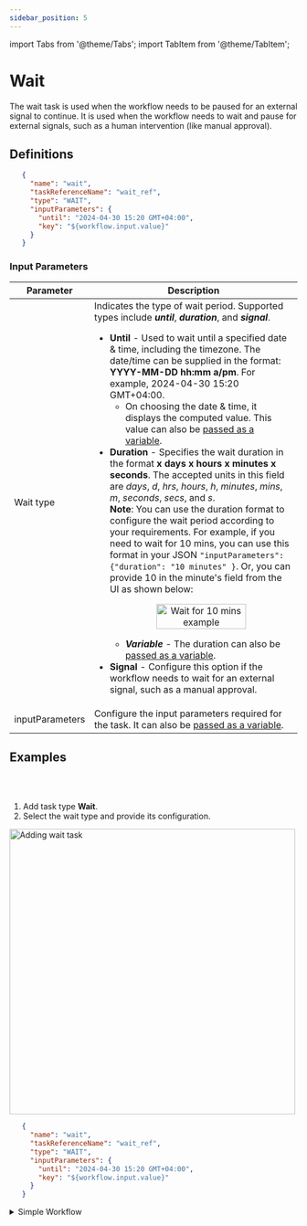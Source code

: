 ```yaml
---
sidebar_position: 5
---
```


import Tabs from '@theme/Tabs';
import TabItem from '@theme/TabItem';

# Wait

The wait task is used when the workflow needs to be paused for an external signal to continue. It is used when the workflow needs to wait and pause for external signals, such as a human intervention (like manual approval).

## Definitions

```json
   {
     "name": "wait",
     "taskReferenceName": "wait_ref",
     "type": "WAIT",
     "inputParameters": {
       "until": "2024-04-30 15:20 GMT+04:00",
       "key": "${workflow.input.value}"
     }
   }
```

### Input Parameters

|Parameter | Description |
| -------- | ----------- | 
| Wait type | Indicates the type of wait period. Supported types include **_until_**, **_duration_**, and **_signal_**.<ul><li>**Until** - Used to wait until a specified date & time, including the timezone. The date/time can be supplied in the format: **YYYY-MM-DD hh:mm a/pm**. For example, 2024-04-30 15:20 GMT+04:00.<ul><li>On choosing the date & time, it displays the computed value. This value can also be [passed as a variable](https://orkes.io/content/developer-guides/passing-inputs-to-task-in-conductor#expression).</li></ul></li><li>**Duration** - Specifies the wait duration in the format **x days x hours x minutes x seconds**. The accepted units in this field are _days_, _d_, _hrs_, _hours_, _h_, _minutes_, _mins_, _m_, _seconds_, _secs_, and _s_.</li>**Note**: You can use the duration format to configure the wait period according to your requirements. For example, if you need to wait for 10 mins, you can use this format in your JSON `"inputParameters": {"duration": "10 minutes" }`. Or, you can provide 10 in the minute's field from the UI as shown below:<p align="center"><img src="/content/img/wait-for-10-mins.png" alt="Wait for 10 mins example" width="70%" height="auto"></img></p><ul><li>**_Variable_** - The duration can also be [passed as a variable](https://orkes.io/content/developer-guides/passing-inputs-to-task-in-conductor#expression).</li></ul><li>**Signal** - Configure this option if the workflow needs to wait for an external signal, such as a manual approval.</li></ul> |
| inputParameters | Configure the input parameters required for the task. It can also be [passed as a variable](https://orkes.io/content/developer-guides/passing-inputs-to-task-in-conductor#expression). |

## Examples


<Tabs>
<TabItem value="UI" label="UI" className="paddedContent">

<div className="row">
<div className="col col--4">

<br/>
<br/>

1. Add task type **Wait**.
2. Select the wait type and provide its configuration.

</div>
<div className="col">
<div className="embed-loom-video">

<p><img src="/content/img/ui-guide-wait-task.png" alt="Adding wait task" width="500" height="auto"/></p>

</div>
</div>
</div>



</TabItem>
 <TabItem value="JSON" label="JSON Example">

```json
   {
     "name": "wait",
     "taskReferenceName": "wait_ref",
     "type": "WAIT",
     "inputParameters": {
       "until": "2024-04-30 15:20 GMT+04:00",
       "key": "${workflow.input.value}"
     }
   }
```

</TabItem>
</Tabs>


<details><summary>Simple Workflow</summary>
<p>
The following task waits until Dec 25, 2026, 9 am GST. Yes, that's right, 2026!
</p>

```json
{
     "name": "wait",
     "taskReferenceName": "wait_ref",
     "type": "WAIT",
     "inputParameters": {
       "until": "2026-12-25 09:00 GMT+04:00"
     }
   }
```

</details>